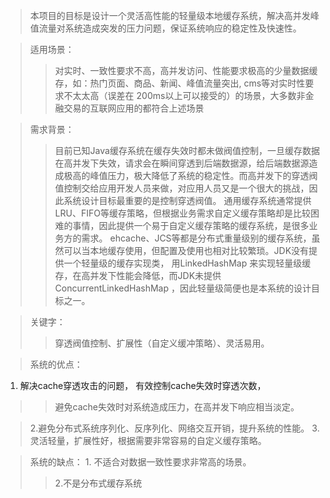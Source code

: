 > 本项目的目标是设计一个灵活高性能的轻量级本地缓存系统，解决高并发峰值流量对系统造成突发的压力问题，保证系统响应的稳定性及快速性。

> 适用场景：
> > 对实时、一致性要求不高，高并发访问、性能要求极高的少量数据缓存，如：热门页面、商品、新闻、峰值流量突出, cms等对实时性要求不太太高（误差在 200ms以上可以接受的）的场景，大多数非金融交易的互联网应用的都符合上述场景


> 需求背景：
> > 目前已知Java缓存系统在缓存失效时都未做阀值控制，一旦缓存数据在高并发下失效，请求会在瞬间穿透到后端数据源，给后端数据源造成极高的峰值压力，极大降低了系统的稳定性。而高并发下的穿透阀值控制交给应用开发人员来做，对应用人员又是一个很大的挑战，因此系统设计目标最重要的是控制穿透阀值。
> > 通用缓存系统通常提供LRU、FIFO等缓存策略，但根据业务需求自定义缓存策略却是比较困难的事情，因此提供一个易于自定义缓存策略的缓存系统，是很多业务方的需求。
> > ehcache、JCS等都是分布式重量级别的缓存系统，虽然可以当本地缓存使用，但配置及使用也相对比较繁琐。JDK没有提供一个轻量级的缓存实现类， 用LinkedHashMap 来实现轻量级缓存，在高并发下性能会降低，而JDK未提供ConcurrentLinkedHashMap ，因此轻量级简便也是本系统的设计目标之一。


> 关键字：
> > 穿透阀值控制、扩展性（自定义缓冲策略）、灵活易用。


> 系统的优点：
  1. 解决cache穿透攻击的问题， 有效控制cache失效时穿透次数，
> > 避免cache失效时对系统造成压力，在高并发下响应相当淡定。

> 2.避免分布式系统序列化、反序列化、网络交互开销，提升系统的性能。
> 3.灵活轻量，扩展性好，根据需要非常容易的自定义缓存策略。

> 系统的缺点：
    1. 不适合对数据一致性要求非常高的场景。
> > 2.不是分布式缓存系统

